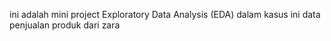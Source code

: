 ini adalah mini project Exploratory Data Analysis (EDA) 
dalam kasus ini data penjualan produk dari zara
